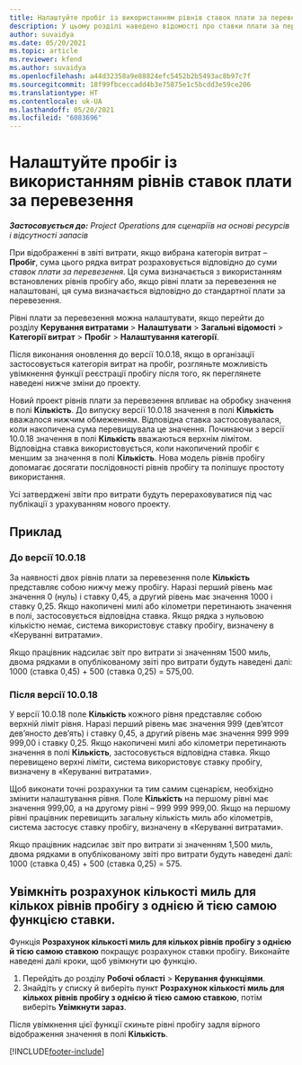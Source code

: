 ```yaml
---
title: Налаштуйте пробіг із використанням рівнів ставок плати за перевезення
description: У цьому розділі наведено відомості про ставки плати за перевезення та рівні ставок плати за перевезення.
author: suvaidya
ms.date: 05/20/2021
ms.topic: article
ms.reviewer: kfend
ms.author: suvaidya
ms.openlocfilehash: a44d32358a9e88824efc5452b2b5493ac8b97c7f
ms.sourcegitcommit: 18f99fbceccadd4b3e75875e1c5bcdd3e59ce206
ms.translationtype: HT
ms.contentlocale: uk-UA
ms.lasthandoff: 05/20/2021
ms.locfileid: "6083696"
---
```

# <a name="set-up-mileage-using-mileage-rate-tiers"></a>Налаштуйте пробіг із використанням рівнів ставок плати за перевезення

_**Застосовується до:** Project Operations для сценаріїв на основі ресурсів і відсутності запасів_

При відображенні в звіті витрати, якщо вибрана категорія витрат – **Пробіг**, сума цього рядка витрат розраховується відповідно до суми *ставок плати за перевезення*. Ця сума визначається з використанням встановлених рівнів пробігу або, якщо рівні плати за перевезення не налаштовані, ця сума визначається відповідно до стандартної плати за перевезення. 

Рівні плати за перевезення можна налаштувати, якщо перейти до розділу **Керування витратами** > **Налаштувати** > **Загальні відомості** > **Категорії витрат** > **Пробіг** > **Налаштування категорії**.

Після виконання оновлення до версії 10.0.18, якщо в організації застосовується категорія витрат на пробіг, розгляньте можливість увімкнення функції реєстрації пробігу після того, як переглянете наведені нижче зміни до проекту. 

Новий проект рівнів плати за перевезення впливає на обробку значення в полі **Кількість**. До випуску версії 10.0.18 значення в полі **Кількість** вважалося нижчим обмеженням. Відповідна ставка застосовувалася, коли накопичена сума перевищувала це значення.  Починаючи з версії 10.0.18 значення в полі **Кількість** вважаються верхнім лімітом. Відповідна ставка використовується, коли накопичений пробіг є меншим за значення в полі **Кількість**.  Нова модель рівнів пробігу допомагає досягати послідовності рівнів пробігу та поліпшує простоту використання.   

Усі затверджені звіти про витрати будуть перераховуватися під час публікації з урахуванням нового проекту.

## <a name="example"></a>Приклад
 
### <a name="before-version-10018"></a>До версії 10.0.18
За наявності двох рівнів плати за перевезення поле **Кількість** представляє собою нижчу межу пробігу. Наразі перший рівень має значення 0 (нуль) і ставку 0,45, а другий рівень має значення 1000 і ставку 0,25. Якщо накопичені милі або кілометри перетинають значення в полі, застосовується відповідна ставка. Якщо рядка з нульовою кількістю немає, система використовує ставку пробігу, визначену в «Керуванні витратами». 
 
Якщо працівник надсилає звіт про витрати зі значенням 1500 миль, двома рядками в опублікованому звіті про витрати будуть наведені далі: 1000 (ставка 0,45) + 500 (ставка 0,25) = 575,00.

### <a name="after-version-10018"></a>Після версії 10.0.18
У версії 10.0.18 поле **Кількість** кожного рівня представляє собою верхній ліміт рівня. Наразі перший рівень має значення 999 (дев’ятсот дев’яносто дев’ять) і ставку 0,45, а другий рівень має значення 999 999 999,00 і ставку 0,25. Якщо накопичені милі або кілометри перетинають значення в полі **Кількість**, застосовується відповідна ставка. Якщо перевищено верхні ліміти, система використовує ставку пробігу, визначену в «Керуванні витратами». 
 
Щоб виконати точні розрахунки та тим самим сценарієм, необхідно змінити налаштування рівня. Поле **Кількість** на першому рівні має значення 999,00, а на другому рівні – 999 999 999,00. Якщо на першому рівні працівник перевищить загальну кількість миль або кілометрів, система застосує ставку пробігу, визначену в «Керуванні витратами». 
  
Якщо працівник надсилає звіт про витрати зі значенням 1,500 миль, двома рядками в опублікованому звіті про витрати будуть наведені далі: 1000 (ставка 0,45) + 500 (ставка 0,25) = 575.

## <a name="enable-the-mileage-amount-calculation-for-multiple-mileage-tiers-with-same-rate-feature"></a>Увімкніть розрахунок кількості миль для кількох рівнів пробігу з однією й тією самою функцією ставки.

Функція **Розрахунок кількості миль для кількох рівнів пробігу з однією й тією самою ставкою** покращує розрахунок ставки пробігу. Виконайте наведені далі кроки, щоб увімкнути цю функцію.

1. Перейдіть до розділу **Робочі області** > **Керування функціями**. 
2. Знайдіть у списку й виберіть пункт **Розрахунок кількості миль для кількох рівнів пробігу з однією й тією самою ставкою**, потім виберіть **Увімкнути зараз**.

Після увімкнення цієї функції скиньте рівні пробігу задля вірного відображення значення в полі **Кількість**. 


[!INCLUDE[footer-include](../includes/footer-banner.md)]
